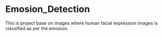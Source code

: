 # Emosion_Detection
This is project base on images where human facial expression images is classified as per the emosion.
